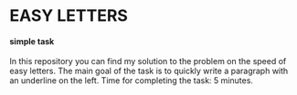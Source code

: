 EASY LETTERS
============

#### simple task

In this repository you can find my solution to the problem on the speed of easy letters. 
The main goal of the task is to quickly write a paragraph with an underline on the left. 
Time for completing the task: 5 minutes.
